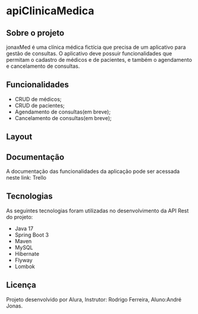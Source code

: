 <h1>apiClinicaMedica</h1>

<h2>Sobre o projeto</h2>
jonaxMed é uma clínica médica fictícia que precisa de um aplicativo para gestão de consultas. O aplicativo deve possuir funcionalidades que permitam o cadastro de médicos e de pacientes, e também o agendamento e cancelamento de consultas.

<h2>Funcionalidades</h2>
<ul>
 <li>CRUD de médicos;</li>
 <li>CRUD de pacientes;</li>
 <li>Agendamento de consultas(em breve);</li>
 <li>Cancelamento de consultas(em breve);</li>
</ul>

<h2>Layout</h2>


<h2>Documentação</h2>
A documentação das funcionalidades da aplicação pode ser acessada neste link: Trello

<h2>Tecnologias</h2>
As seguintes tecnologias foram utilizadas no desenvolvimento da API Rest do projeto:

<ul>
 <li>Java 17</li>
 <li>Spring Boot 3</li>
 <li>Maven</li>
 <li>MySQL</li>
 <li>Hibernate</li>
 <li>Flyway</li>
 <li>Lombok</li>
</ul>

<h2>Licença</h2>
Projeto desenvolvido por Alura, Instrutor: Rodrigo Ferreira, Aluno:André Jonas.

